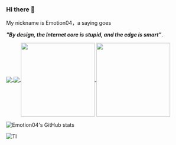 ### Hi there 👋
My nickname is Emotion04，a saying goes 

***"By design, the Internet core is stupid, and the edge is smart"***.


<a href="https://github.com/Emotion04/github-readme-stats">
  <img align="center" src="https://github-readme-stats-gamma-six-57.vercel.app/api/pin/?username=anuraghazra&repo=github-readme-stats" />
</a>
<a href="https://github.com/anuraghazra/convoychat">
  <img align="center" src="https://github-readme-stats-gamma-six-57.vercel.app/api/pin/?username=anuraghazra&repo=convoychat" />
</a>

<a href="https://github.com/Emotion04/github-readme-stats">
  <img height=200 align="center" src="https://github-readme-stats-gamma-six-57.vercel.app/api?username=emotion04&show_icons=true&bg_color=00000000" />
</a>
<a href="https://github.com/anuraghazra/convoychat">
  <img height=200 align="center" src="https://github-readme-stats.vercel.app/api/top-langs/?username=emotion04&show_icons=true&layout=donut&bg_color=00000000&langs_count=8&card_width=320" />
</a>


![Emotion04's GitHub stats](https://github-readme-stats-gamma-six-57.vercel.app/api?username=emotion04&show_icons=true&bg_color=00000000)

![Tl](https://github-readme-stats.vercel.app/api/top-langs/?username=emotion04&show_icons=true&layout=donut&bg_color=00000000)

<!--
**Emotion04/emotion04** is a ✨ _special_ ✨ repository because its `README.md` (this file) appears on your GitHub profile.

Here are some ideas to get you started:

- 🔭 I’m currently working on ...
- 🌱 I’m currently learning ...
- 👯 I’m looking to collaborate on ...
- 🤔 I’m looking for help with ...
- 💬 Ask me about ...
- 📫 How to reach me: ...
- 😄 Pronouns: ...
- ⚡ Fun fact: ...
-->
